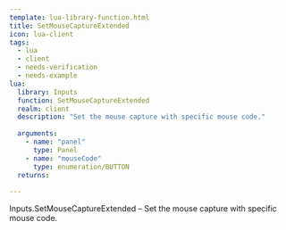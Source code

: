 ```yaml
---
template: lua-library-function.html
title: SetMouseCaptureExtended
icon: lua-client
tags:
  - lua
  - client
  - needs-verification
  - needs-example
lua:
  library: Inputs
  function: SetMouseCaptureExtended
  realm: client
  description: "Set the mouse capture with specific mouse code."
  
  arguments:
    - name: "panel"
      type: Panel
    - name: "mouseCode"
      type: enumeration/BUTTON
  returns:
    
---
```


<div class="lua__search__keywords">
Inputs.SetMouseCaptureExtended &#x2013; Set the mouse capture with specific mouse code.
</div>
